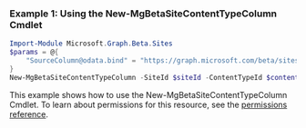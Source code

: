 ### Example 1: Using the New-MgBetaSiteContentTypeColumn Cmdlet
```powershell
Import-Module Microsoft.Graph.Beta.Sites
$params = @{
	"SourceColumn@odata.bind" = "https://graph.microsoft.com/beta/sites/root/columns/99ddcf45-e2f7-4f17-82b0-6fba34445103"
}
New-MgBetaSiteContentTypeColumn -SiteId $siteId -ContentTypeId $contentTypeId -BodyParameter $params
```
This example shows how to use the New-MgBetaSiteContentTypeColumn Cmdlet.
To learn about permissions for this resource, see the [permissions reference](/graph/permissions-reference).
